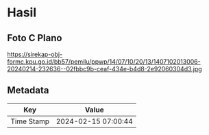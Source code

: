# Hasil

## Foto C Plano

https://sirekap-obj-formc.kpu.go.id/bb57/pemilu/ppwp/14/07/10/20/13/1407102013006-20240214-232636--02fbbc9b-ceaf-434e-b4d8-2e92060304d3.jpg


## Metadata

| Key        | Value               |
| ---------- | ------------------- |
| Time Stamp | 2024-02-15 07:00:44 |



